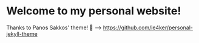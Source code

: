 # Welcome to my personal website!

Thanks to Panos Sakkos' theme! 🙌 --> https://github.com/le4ker/personal-jekyll-theme
